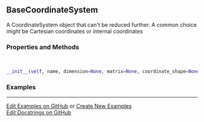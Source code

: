 ## <a id="McUtils.Coordinerds.CoordinateSystems.CoordinateSystem.BaseCoordinateSystem">BaseCoordinateSystem</a>
A CoordinateSystem object that can't be reduced further.
A common choice might be Cartesian coordinates or internal coordinates

### Properties and Methods
<a id="McUtils.Coordinerds.CoordinateSystems.CoordinateSystem.BaseCoordinateSystem.__init__">&nbsp;</a>
```python
__init__(self, name, dimension=None, matrix=None, coordinate_shape=None, converter_options=None): 
```

### Examples


___

[Edit Examples on GitHub](https://github.com/McCoyGroup/References/edit/gh-pages/Documentation/examples/McUtils/Coordinerds/CoordinateSystems/CoordinateSystem/BaseCoordinateSystem.md) or 
[Create New Examples](https://github.com/McCoyGroup/References/new/gh-pages/?filename=Documentation/examples/McUtils/Coordinerds/CoordinateSystems/CoordinateSystem/BaseCoordinateSystem.md) <br/>
[Edit Docstrings on GitHub](https://github.com/McCoyGroup/McUtils/edit/master/Coordinerds/CoordinateSystems/CoordinateSystem.py?message=Update%20Docs)